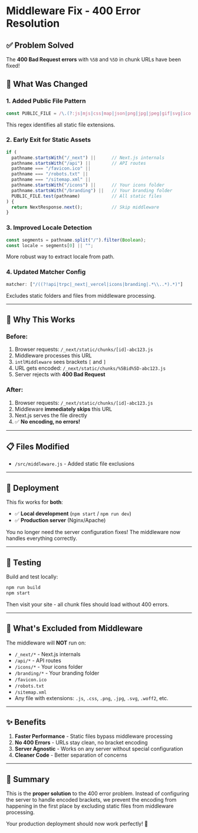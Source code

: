 # Middleware Fix - 400 Error Resolution

## ✅ Problem Solved

The **400 Bad Request errors** with `%5B` and `%5D` in chunk URLs have been fixed!

## 🔧 What Was Changed

### 1. **Added Public File Pattern**
```javascript
const PUBLIC_FILE = /\.(?:js|mjs|css|map|json|png|jpg|jpeg|gif|svg|ico|webp|avif|txt|woff2?|ttf|eot)$/i;
```
This regex identifies all static file extensions.

### 2. **Early Exit for Static Assets**
```javascript
if (
  pathname.startsWith("/_next") ||      // Next.js internals
  pathname.startsWith("/api") ||        // API routes
  pathname === "/favicon.ico" ||
  pathname === "/robots.txt" ||
  pathname === "/sitemap.xml" ||
  pathname.startsWith("/icons") ||      // Your icons folder
  pathname.startsWith("/branding") ||   // Your branding folder
  PUBLIC_FILE.test(pathname)            // All static files
) {
  return NextResponse.next();           // Skip middleware
}
```

### 3. **Improved Locale Detection**
```javascript
const segments = pathname.split("/").filter(Boolean);
const locale = segments[0] || "";
```
More robust way to extract locale from path.

### 4. **Updated Matcher Config**
```javascript
matcher: ["/((?!api|trpc|_next|_vercel|icons|branding|.*\\..*).*)"]
```
Excludes static folders and files from middleware processing.

---

## 🎯 Why This Works

### Before:
1. Browser requests: `/_next/static/chunks/[id]-abc123.js`
2. Middleware processes this URL
3. `intlMiddleware` sees brackets `[` and `]`
4. URL gets encoded: `/_next/static/chunks/%5Bid%5D-abc123.js`
5. Server rejects with **400 Bad Request**

### After:
1. Browser requests: `/_next/static/chunks/[id]-abc123.js`
2. Middleware **immediately skips** this URL
3. Next.js serves the file directly
4. ✅ **No encoding, no errors!**

---

## 📋 Files Modified

- `/src/middleware.js` - Added static file exclusions

---

## 🚀 Deployment

This fix works for **both**:
- ✅ **Local development** (`npm start` / `npm run dev`)
- ✅ **Production server** (Nginx/Apache)

You no longer need the server configuration fixes! The middleware now handles everything correctly.

---

## 🧪 Testing

Build and test locally:
```bash
npm run build
npm start
```

Then visit your site - all chunk files should load without 400 errors.

---

## 📝 What's Excluded from Middleware

The middleware will **NOT** run on:
- `/_next/*` - Next.js internals
- `/api/*` - API routes
- `/icons/*` - Your icons folder
- `/branding/*` - Your branding folder
- `/favicon.ico`
- `/robots.txt`
- `/sitemap.xml`
- Any file with extensions: `.js`, `.css`, `.png`, `.jpg`, `.svg`, `.woff2`, etc.

---

## ✨ Benefits

1. **Faster Performance** - Static files bypass middleware processing
2. **No 400 Errors** - URLs stay clean, no bracket encoding
3. **Server Agnostic** - Works on any server without special configuration
4. **Cleaner Code** - Better separation of concerns

---

## 🎉 Summary

This is the **proper solution** to the 400 error problem. Instead of configuring the server to handle encoded brackets, we prevent the encoding from happening in the first place by excluding static files from middleware processing.

Your production deployment should now work perfectly! 🚀
